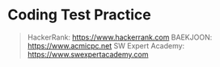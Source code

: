 # Coding Test Practice

> HackerRank: https://www.hackerrank.com
> BAEKJOON: https://www.acmicpc.net
> SW Expert Academy: https://www.swexpertacademy.com



